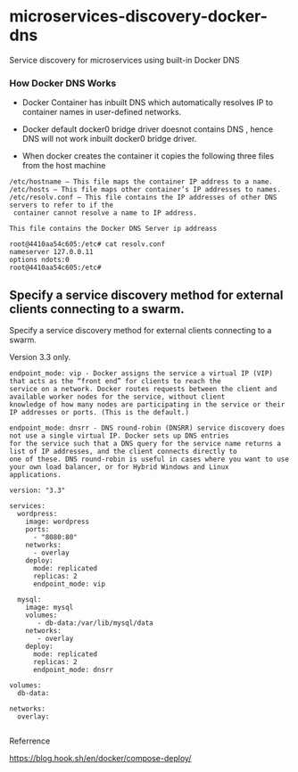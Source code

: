 # microservices-discovery-docker-dns
Service discovery for microservices using built-in Docker DNS


### How Docker DNS Works

- Docker Container has inbuilt DNS which automatically resolves IP to container names in user-defined networks.
- Docker default docker0 bridge driver doesnot contains DNS , hence DNS will not work inbuilt docker0 bridge driver.

- When docker creates the container it copies the following three files from the host machine
```
/etc/hostname – This file maps the container IP address to a name.
/etc/hosts – This file maps other container’s IP addresses to names.
/etc/resolv.conf – This file contains the IP addresses of other DNS servers to refer to if the 
 container cannot resolve a name to IP address.

This file contains the Docker DNS Server ip addreass

root@4410aa54c605:/etc# cat resolv.conf 
nameserver 127.0.0.11
options ndots:0
root@4410aa54c605:/etc# 
```
## Specify a service discovery method for external clients connecting to a swarm.

Specify a service discovery method for external clients connecting to a swarm.

Version 3.3 only.
```
endpoint_mode: vip - Docker assigns the service a virtual IP (VIP) that acts as the “front end” for clients to reach the
service on a network. Docker routes requests between the client and available worker nodes for the service, without client
knowledge of how many nodes are participating in the service or their IP addresses or ports. (This is the default.)

endpoint_mode: dnsrr - DNS round-robin (DNSRR) service discovery does not use a single virtual IP. Docker sets up DNS entries
for the service such that a DNS query for the service name returns a list of IP addresses, and the client connects directly to
one of these. DNS round-robin is useful in cases where you want to use your own load balancer, or for Hybrid Windows and Linux
applications.
```

```
version: "3.3"

services:
  wordpress:
    image: wordpress
    ports:
      - "8080:80"
    networks:
      - overlay
    deploy:
      mode: replicated
      replicas: 2
      endpoint_mode: vip

  mysql:
    image: mysql
    volumes:
       - db-data:/var/lib/mysql/data
    networks:
       - overlay
    deploy:
      mode: replicated
      replicas: 2
      endpoint_mode: dnsrr

volumes:
  db-data:

networks:
  overlay:


```

Referrence

https://blog.hook.sh/en/docker/compose-deploy/

